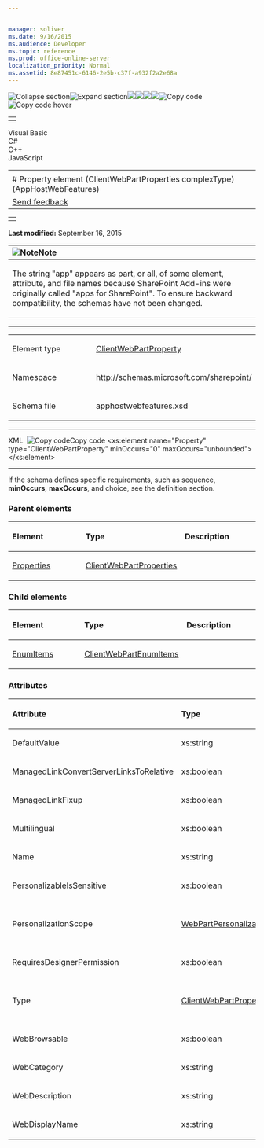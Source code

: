 ```yaml
---


manager: soliver
ms.date: 9/16/2015
ms.audience: Developer
ms.topic: reference
ms.prod: office-online-server
localization_priority: Normal
ms.assetid: 8e87451c-6146-2e5b-c37f-a932f2a2e68a
---
```


![Collapse
section](../icons/collapse_all.gif "Collapse section")![Expand
section](../icons/expand_all.gif "Expand section")![](../icons/collapse_all.gif)![](../icons/expand_all.gif)![](../icons/dropdown.gif)![](../icons/dropdownHover.gif)![Copy
code](../icons/copycode.gif "Copy code")![Copy code
hover](../icons/copycodeHighlight.gif "Copy code hover")
<table>
<tbody>
<tr class="odd">
<td align="left"></td>
</tr>
</tbody>
</table>

Visual Basic  
C\#  
C++  
JavaScript  

<table>
<tbody>
<tr class="odd">
<td align="left"><span id="runningHeaderText"></span></td>
</tr>
<tr class="even">
<td align="left"># Property element (ClientWebPartProperties complexType) (AppHostWebFeatures)</td>
</tr>
<tr class="odd">
<td align="left"><span id="headfeedbackarea" class="feedbackhead"><a href="javascript:SubmitFeedback(&#39;docthis@Microsoft.com&#39;,&#39;&#39;,&#39;&#39;,&#39;&#39;,&#39;1.0.18082.1225&#39;,&#39;%0\dThank%20you%20for%20your%20feedback.%20The%20developer%20writing%20teams%20use%20your%20feedback%20to%20improve%20documentation.%20While%20we%20are%20reviewing%20your%20feedback,%20we%20may%20send%20you%20e-mail%20to%20ask%20for%20clarification%20or%20feedback%20on%20a%20solution.%20We%20do%20not%20use%20your%20e-mail%20address%20for%20any%20other%20purpose%20and%20we%20delete%20it%20after%20we%20finish%20our%20review.%0\AFor%20further%20information%20about%20the%20privacy%20policies%20of%20Microsoft,%20please%20see%20http://privacy.microsoft.com/en-us/default.aspx.%0\A%0\d&#39;,&#39;Customer%20feedback&#39;);">Send feedback</a></span></td>
</tr>
</tbody>
</table>

<table>
<colgroup>
<col width="100%" />
</colgroup>
<tbody>
<tr class="odd">
<td align="left"></td>
</tr>
</tbody>
</table>

**Last modified:** September 16, 2015

<table>
<colgroup>
<col width="100%" />
</colgroup>
<thead>
<tr class="header">
<th align="left"><img src="../icons/alert_note.gif" title="Note" alt="Note" /><strong>Note</strong></th>
</tr>
</thead>
<tbody>
<tr class="odd">
<td align="left"><p>The string &quot;app&quot; appears as part, or all, of some element, attribute, and file names because SharePoint Add-ins were originally called &quot;apps for SharePoint&quot;. To ensure backward compatibility, the schemas have not been changed.</p></td>
</tr>
</tbody>
</table>


--------------------------------------------------------------------------------------------------------------------------------------------------------------------------------------------------------

<table>
<colgroup>
<col width="50%" />
<col width="50%" />
</colgroup>
<tbody>
<tr class="odd">
<td align="left"><p><span class="label">Element type</span></p></td>
<td align="left"><p><a href="clientwebpartproperty-complextype-apphostwebfeatures.htm">ClientWebPartProperty</a></p></td>
</tr>
<tr class="even">
<td align="left"><p><span class="label">Namespace</span></p></td>
<td align="left"><p>http://schemas.microsoft.com/sharepoint/</p></td>
</tr>
<tr class="odd">
<td align="left"><p><span class="label">Schema file</span></p></td>
<td align="left"><p>apphostwebfeatures.xsd</p></td>
</tr>
</tbody>
</table>


-----------------------------------------------------------------------------------------------------------------------------------------------------------------------------------------------

<span codelanguage="xmlLang"></span>
XML 
<span class="copyCode" onclick="CopyCode(this)"
onkeypress="CopyCode_CheckKey(this, event)"
onmouseover="ChangeCopyCodeIcon(this)"
onmouseout="ChangeCopyCodeIcon(this)" tabindex="0">![Copy
code](../icons/copycode.gif "Copy code")Copy code</span>
    <xs:element name="Property" type="ClientWebPartProperty" minOccurs="0" maxOccurs="unbounded"></xs:element>


------------------------------------------------------------------------------------------------------------------------------------------------------------------------------------------------------------

If the schema defines specific requirements, such as <span
class="keyword">sequence</span>, **minOccurs**,
**maxOccurs**, and <span
class="keyword">choice</span>, see the definition section.

### Parent elements

<table>
<colgroup>
<col width="33%" />
<col width="33%" />
<col width="33%" />
</colgroup>
<thead>
<tr class="header">
<th align="left"><p>Element</p></th>
<th align="left"><p>Type</p></th>
<th align="left"><p>Description</p></th>
</tr>
</thead>
<tbody>
<tr class="odd">
<td align="left"><p><a href="properties-element-clientwebpartdefinition-complextypeapphostwebfeatures.htm">Properties</a></p></td>
<td align="left"><p><a href="clientwebpartproperties-complextype-apphostwebfeatures.htm">ClientWebPartProperties</a></p></td>
<td align="left"><p></p></td>
</tr>
</tbody>
</table>

### Child elements

<table>
<colgroup>
<col width="33%" />
<col width="33%" />
<col width="33%" />
</colgroup>
<thead>
<tr class="header">
<th align="left"><p>Element</p></th>
<th align="left"><p>Type</p></th>
<th align="left"><p>Description</p></th>
</tr>
</thead>
<tbody>
<tr class="odd">
<td align="left"><p><a href="enumitems-element-clientwebpartproperty-complextypeapphostwebfeatures.htm">EnumItems</a></p></td>
<td align="left"><p><a href="clientwebpartenumitems-complextype-apphostwebfeatures.htm">ClientWebPartEnumItems</a></p></td>
<td align="left"><p></p></td>
</tr>
</tbody>
</table>

### Attributes

<table>
<colgroup>
<col width="20%" />
<col width="20%" />
<col width="20%" />
<col width="20%" />
<col width="20%" />
</colgroup>
<thead>
<tr class="header">
<th align="left"><p>Attribute</p></th>
<th align="left"><p>Type</p></th>
<th align="left"><p>Required</p></th>
<th align="left"><p>Description</p></th>
<th align="left"><p>Possible values</p></th>
</tr>
</thead>
<tbody>
<tr class="odd">
<td align="left"><p>DefaultValue</p></td>
<td align="left"><p>xs:string</p></td>
<td align="left"><p>required</p></td>
<td align="left"><p></p></td>
<td align="left"><p>Values of the xs:string type.</p></td>
</tr>
<tr class="even">
<td align="left"><p>ManagedLinkConvertServerLinksToRelative</p></td>
<td align="left"><p>xs:boolean</p></td>
<td align="left"><p>optional</p></td>
<td align="left"><p></p></td>
<td align="left"><p>Values of the xs:boolean type.</p></td>
</tr>
<tr class="odd">
<td align="left"><p>ManagedLinkFixup</p></td>
<td align="left"><p>xs:boolean</p></td>
<td align="left"><p>optional</p></td>
<td align="left"><p></p></td>
<td align="left"><p>Values of the xs:boolean type.</p></td>
</tr>
<tr class="even">
<td align="left"><p>Multilingual</p></td>
<td align="left"><p>xs:boolean</p></td>
<td align="left"><p>optional</p></td>
<td align="left"><p></p></td>
<td align="left"><p>Values of the xs:boolean type.</p></td>
</tr>
<tr class="odd">
<td align="left"><p>Name</p></td>
<td align="left"><p>xs:string</p></td>
<td align="left"><p>required</p></td>
<td align="left"><p></p></td>
<td align="left"><p>Values of the xs:string type.</p></td>
</tr>
<tr class="even">
<td align="left"><p>PersonalizableIsSensitive</p></td>
<td align="left"><p>xs:boolean</p></td>
<td align="left"><p>optional</p></td>
<td align="left"><p></p></td>
<td align="left"><p>Values of the xs:boolean type.</p></td>
</tr>
<tr class="odd">
<td align="left"><p>PersonalizationScope</p></td>
<td align="left"><p><a href="webpartpersonalizationscope-simpletype-apphostwebfeatures.htm">WebPartPersonalizationScope</a></p></td>
<td align="left"><p>optional</p></td>
<td align="left"><p></p></td>
<td align="left"><p>Values of the WebPartPersonalizationScope type.</p></td>
</tr>
<tr class="even">
<td align="left"><p>RequiresDesignerPermission</p></td>
<td align="left"><p>xs:boolean</p></td>
<td align="left"><p>required</p></td>
<td align="left"><p></p></td>
<td align="left"><p>Values of the xs:boolean type.</p></td>
</tr>
<tr class="odd">
<td align="left"><p>Type</p></td>
<td align="left"><p><a href="clientwebpartpropertytype-simpletype-apphostwebfeatures.htm">ClientWebPartPropertyType</a></p></td>
<td align="left"><p>required</p></td>
<td align="left"><p></p></td>
<td align="left"><p>Values of the ClientWebPartPropertyType type.</p></td>
</tr>
<tr class="even">
<td align="left"><p>WebBrowsable</p></td>
<td align="left"><p>xs:boolean</p></td>
<td align="left"><p>optional</p></td>
<td align="left"><p></p></td>
<td align="left"><p>Values of the xs:boolean type.</p></td>
</tr>
<tr class="odd">
<td align="left"><p>WebCategory</p></td>
<td align="left"><p>xs:string</p></td>
<td align="left"><p>optional</p></td>
<td align="left"><p></p></td>
<td align="left"><p>Values of the xs:string type.</p></td>
</tr>
<tr class="even">
<td align="left"><p>WebDescription</p></td>
<td align="left"><p>xs:string</p></td>
<td align="left"><p>optional</p></td>
<td align="left"><p></p></td>
<td align="left"><p>Values of the xs:string type.</p></td>
</tr>
<tr class="odd">
<td align="left"><p>WebDisplayName</p></td>
<td align="left"><p>xs:string</p></td>
<td align="left"><p>optional</p></td>
<td align="left"><p></p></td>
<td align="left"><p>Values of the xs:string type.</p></td>
</tr>
</tbody>
</table>








